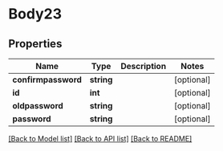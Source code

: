 # Body23

## Properties
Name | Type | Description | Notes
------------ | ------------- | ------------- | -------------
**confirmpassword** | **string** |  | [optional] 
**id** | **int** |  | [optional] 
**oldpassword** | **string** |  | [optional] 
**password** | **string** |  | [optional] 

[[Back to Model list]](../README.md#documentation-for-models) [[Back to API list]](../README.md#documentation-for-api-endpoints) [[Back to README]](../README.md)


